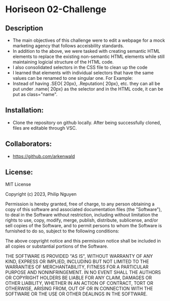 # Horiseon 02-Challenge

## Description
- The main objectives of this challenge were to edit a webpage for a mock marketing agency that follows acceisbility standards.
- In addition to the above, we were tasked with creating semantic HTML elements to replace the existing non-semantic HTML elements while still maintaining logicial structure of the HTML code.
- I also consolidated selectors in the CSS file to clean up the code
- I learned that elements with individual selectors that have the same values can be renamed to one singular one. For Example:
- Instead of having .SEO{ 20px}, .Reputation{ 20px}, etc. they can all be put under .name{ 20px} as the selector and in the HTML code, it can be put as class="name".

## Installation:
- Clone the repository on github locally. After being successfully cloned, files are editable through VSC.

## Collaborators:
- https://github.com/arkenwald

## License:
MIT License

Copyright (c) 2023, Philip Nguyen

Permission is hereby granted, free of charge, to any person obtaining a copy
of this software and associated documentation files (the "Software"), to deal
in the Software without restriction, including without limitation the rights
to use, copy, modify, merge, publish, distribute, sublicense, and/or sell
copies of the Software, and to permit persons to whom the Software is
furnished to do so, subject to the following conditions:

The above copyright notice and this permission notice shall be included in all
copies or substantial portions of the Software.

THE SOFTWARE IS PROVIDED "AS IS", WITHOUT WARRANTY OF ANY KIND, EXPRESS OR
IMPLIED, INCLUDING BUT NOT LIMITED TO THE WARRANTIES OF MERCHANTABILITY,
FITNESS FOR A PARTICULAR PURPOSE AND NONINFRINGEMENT. IN NO EVENT SHALL THE
AUTHORS OR COPYRIGHT HOLDERS BE LIABLE FOR ANY CLAIM, DAMAGES OR OTHER
LIABILITY, WHETHER IN AN ACTION OF CONTRACT, TORT OR OTHERWISE, ARISING FROM,
OUT OF OR IN CONNECTION WITH THE SOFTWARE OR THE USE OR OTHER DEALINGS IN THE
SOFTWARE.

